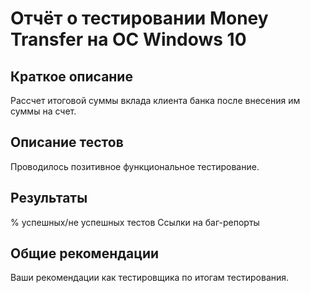 # Отчёт о тестировании Money Transfer на ОС Windows 10

## Краткое описание

Рассчет итоговой суммы вклада клиента банка после внесения им суммы на счет.

## Описание тестов
Проводилось позитивное функциональное тестирование.

## Результаты
% успешных/не успешных тестов
Ссылки на баг-репорты

## Общие рекомендации
Ваши рекомендации как тестировщика по итогам тестирования.